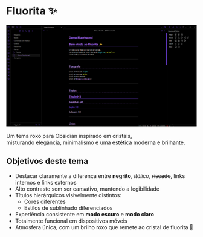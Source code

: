 # Fluorita ✨

![Screenshot do tema](./screenshot.png)

Um tema roxo para Obsidian inspirado em cristais,  
misturando elegância, minimalismo e uma estética moderna e brilhante.  

## Objetivos deste tema

* Destacar claramente a diferença entre **negrito**, *itálico*, ~~riscado~~, links internos e links externos  
* Alto contraste sem ser cansativo, mantendo a legibilidade  
* Títulos hierárquicos visivelmente distintos:
  * Cores diferentes  
  * Estilos de sublinhado diferenciados  
* Experiência consistente em **modo escuro** e **modo claro**  
* Totalmente funcional em dispositivos móveis  
* Atmosfera única, com um brilho roxo que remete ao cristal de fluorita 💎

